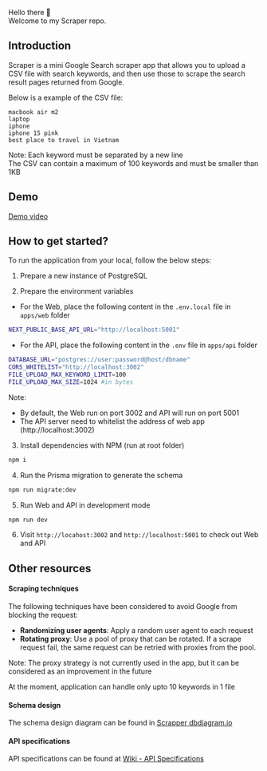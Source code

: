 Hello there 👋 <br/>
Welcome to my Scraper repo. <br/>

## Introduction

Scraper is a mini Google Search scraper app that allows you to upload a CSV file with search keywords, and then use those to scrape the search result pages returned from Google.

Below is a example of the CSV file:

```csv
macbook air m2
laptop
iphone
iphone 15 pink
best place to travel in Vietnam
```

Note: Each keyword must be separated by a new line <br/>
The CSV can contain a maximum of 100 keywords and must be smaller than 1KB </br>

## Demo

[Demo video](https://vimeo.com/871844582?share=copy)

## How to get started?

To run the application from your local, follow the below steps:

1. Prepare a new instance of PostgreSQL

2. Prepare the environment variables

- For the Web, place the following content in the `.env.local` file in `apps/web` folder
```bash
NEXT_PUBLIC_BASE_API_URL="http://localhost:5001"
```

- For the API, place the following content in the `.env` file in `apps/api` folder
```bash
DATABASE_URL="postgres://user:password@host/dbname"
CORS_WHITELIST="http://localhost:3002"
FILE_UPLOAD_MAX_KEYWORD_LIMIT=100
FILE_UPLOAD_MAX_SIZE=1024 #in bytes
```

Note: 
- By default, the Web run on port 3002 and API will run on port 5001
- The API server need to whitelist the address of web app (http://localhost:3002)

3. Install dependencies with NPM (run at root folder)
```bash
npm i
```
4. Run the Prisma migration to generate the schema
```bash
npm run migrate:dev
```
5. Run Web and API in development mode
```bash
npm run dev
```

6. Visit `http://locahost:3002` and `http://localhost:5001` to check out Web and API

## Other resources

#### Scraping techniques

The following techniques have been considered to avoid Google from blocking the request:

- **Randomizing user agents**: Apply a random user agent to each request
- **Rotating proxy**: Use a pool of proxy that can be rotated. If a scrape request fail, the same request can be retried with proxies from the pool. 

Note: The proxy strategy is not currently used in the app, but it can be considered as an improvement in the future <br/>

At the moment, application can handle only upto 10 keywords in 1 file

#### Schema design

The schema design diagram can be found in [Scrapper dbdiagram.io](https://dbdiagram.io/d/Scrapper-651796d5ffbf5169f0c55e12)

#### API specifications

API specifications can be found at [Wiki - API Specifications](https://github.com/nhantran3395/scrapper/wiki/API-specifications)

